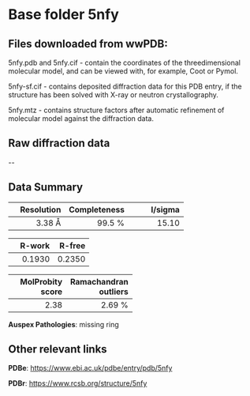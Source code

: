# Base folder 5nfy

## Files downloaded from wwPDB:

5nfy.pdb and 5nfy.cif - contain the coordinates of the threedimensional molecular model, and can be viewed with, for example, Coot or Pymol.

5nfy-sf.cif - contains deposited diffraction data for this PDB entry, if the structure has been solved with X-ray or neutron crystallography.

5nfy.mtz - contains structure factors after automatic refinement of molecular model against the diffraction data.

## Raw diffraction data

--<br> 

## Data Summary
|   | Resolution | Completeness| I/sigma |
|---|-------------:|----------------:|--------------:|
|   |3.38 Å|99.5  %|<img width=50/>15.10|

|   | **R-work**| **R-free**   
|---|-------------:|----------------:|           
||  0.1930|  0.2350|

|   |**MolProbity<br>score**| **Ramachandran<br>outliers** 
|---|-------------:|----------------:|
||  2.38|  2.69 %|

**Auspex Pathologies**: missing ring

 

## Other relevant links 
**PDBe**:  https://www.ebi.ac.uk/pdbe/entry/pdb/5nfy
 
**PDBr**: https://www.rcsb.org/structure/5nfy 

